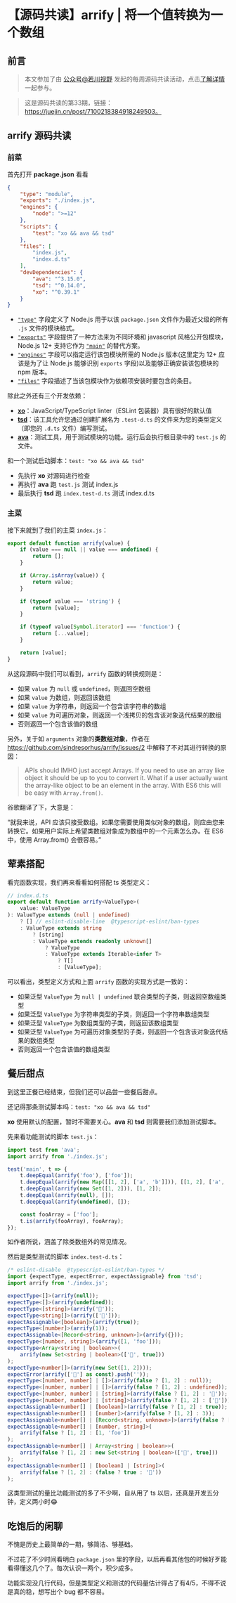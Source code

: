 # 【源码共读】arrify | 将一个值转换为一个数组

## 前言

> 本文参加了由 [公众号@若川视野](https://lxchuan12.gitee.io/) 发起的每周源码共读活动，点击[了解详情](https://juejin.cn/post/7079706017579139102)一起参与。

> 这是源码共读的第33期，链接：https://juejin.cn/post/7100218384918249503。

## arrify 源码共读

### 前菜

首先打开 **package.json** 看看

```json
{
    "type": "module",
	"exports": "./index.js",
	"engines": {
		"node": ">=12"
	},
	"scripts": {
		"test": "xo && ava && tsd"
	},
	"files": [
		"index.js",
		"index.d.ts"
	],
	"devDependencies": {
		"ava": "^3.15.0",
		"tsd": "^0.14.0",
		"xo": "^0.39.1"
	}
}
```

- [`"type"`](https://nodejs.org/api/packages.html#type) 字段定义了 Node.js 用于以该 `package.json` 文件作为最近父级的所有 `.js` 文件的模块格式。
- [`"exports"`](https://nodejs.org/api/packages.html#exports) 字段提供了一种方法来为不同环境和 javascript 风格公开包模块，Node.js 12+ 支持它作为 [`"main"`](https://nodejs.org/api/packages.html#main) 的替代方案。
- [`"engines"`](https://docs.npmjs.com/cli/v8/configuring-npm/package-json#engines) 字段可以指定运行该包模块所需的 Node.js 版本(这里定为 12+ 应该是为了让 Node.js 能够识别 `exports` 字段)以及能够正确安装该包模块的 npm 版本。
- [`"files"`](https://docs.npmjs.com/cli/v8/configuring-npm/package-json#files) 字段描述了当该包模块作为依赖项安装时要包含的条目。

除此之外还有三个开发依赖：

- [**xo**](https://www.npmjs.com/package/xo)：JavaScript/TypeScript linter（ESLint 包装器）具有很好的默认值
- [**tsd**](https://www.npmjs.com/package/tsd)：该工具允许您通过创建扩展名为 `.test-d.ts` 的文件来为您的类型定义（即您的 `.d.ts` 文件）编写测试。
- [**ava**](https://www.npmjs.com/package/ava)：测试工具，用于测试模块的功能。运行后会执行根目录中的 `test.js` 的文件。

和一个测试启动脚本：`test: "xo && ava && tsd"`

- 先执行 **xo** 对源码进行检查
- 再执行 **ava** 跑 `test.js` 测试 index.js
- 最后执行 **tsd** 跑 `index.test-d.ts` 测试 index.d.ts

### 主菜

接下来就到了我们的主菜 `index.js`：

```js
export default function arrify(value) {
	if (value === null || value === undefined) {
		return [];
	}

	if (Array.isArray(value)) {
		return value;
	}

	if (typeof value === 'string') {
		return [value];
	}

	if (typeof value[Symbol.iterator] === 'function') {
		return [...value];
	}

	return [value];
}
```

从这段源码中我们可以看到，`arrify` 函数的转换规则是：

- 如果 `value` 为 `null` 或 `undefined`，则返回空数组
- 如果 `value` 为数组，则返回该数组
- 如果 `value` 为字符串，则返回一个包含该字符串的数组
- 如果 `value` 为可遍历对象，则返回一个浅拷贝的包含该对象迭代结果的数组
- 否则返回一个包含该值的数组

另外，关于如 `arguments` 对象的**类数组对象**，作者在 https://github.com/sindresorhus/arrify/issues/2 中解释了不对其进行转换的原因：

> APIs should IMHO just accept Arrays. If you need to use an array like object it should be up to you to convert it. What if a user actually want the array-like object to be an element in the array. With ES6 this will be easy with `Array.from()`.

谷歌翻译了下，大意是：

“就我来说，API 应该只接受数组。如果您需要使用类似对象的数组，则应由您来转换它。如果用户实际上希望类数组对象成为数组中的一个元素怎么办。在 ES6 中，使用 Array.from() 会很容易。”

## 荤素搭配

看完函数实现，我们再来看看如何搭配 ts 类型定义：

```ts
// index.d.ts
export default function arrify<ValueType>(
	value: ValueType
): ValueType extends (null | undefined)
	? [] // eslint-disable-line  @typescript-eslint/ban-types
	: ValueType extends string
		? [string]
		: ValueType extends readonly unknown[]
			? ValueType
			: ValueType extends Iterable<infer T>
				? T[]
				: [ValueType];
```

可以看出，类型定义方式和上面 `arrify` 函数的实现方式是一致的：

- 如果泛型 `ValueType` 为 `null | undefined` 联合类型的子类，则返回空数组类型
- 如果泛型 `ValueType` 为字符串类型的子类，则返回一个字符串数组类型
- 如果泛型 `ValueType` 为数组类型的子类，则返回该数组类型
- 如果泛型 `ValueType` 为可遍历对象类型的子类，则返回一个包含该对象迭代结果的数组类型
- 否则返回一个包含该值的数组类型

## 餐后甜点

到这里正餐已经结束，但我们还可以品尝一些餐后甜点。

还记得那条测试脚本吗：`test: "xo && ava && tsd"`

**xo** 使用默认的配置，暂时不需要关心。**ava** 和 **tsd** 则需要我们添加测试脚本。

先来看功能测试的脚本 `test.js`：

```js
import test from 'ava';
import arrify from './index.js';

test('main', t => {
	t.deepEqual(arrify('foo'), ['foo']);
	t.deepEqual(arrify(new Map([[1, 2], ['a', 'b']])), [[1, 2], ['a', 'b']]);
	t.deepEqual(arrify(new Set([1, 2])), [1, 2]);
	t.deepEqual(arrify(null), []);
	t.deepEqual(arrify(undefined), []);

	const fooArray = ['foo'];
	t.is(arrify(fooArray), fooArray);
});
```

如作者所说，涵盖了除类数组外的常见情况。

然后是类型测试的脚本 `index.test-d.ts`：

```ts
/* eslint-disable  @typescript-eslint/ban-types */
import {expectType, expectError, expectAssignable} from 'tsd';
import arrify from './index.js';

expectType<[]>(arrify(null));
expectType<[]>(arrify(undefined));
expectType<[string]>(arrify('🦄'));
expectType<string[]>(arrify(['🦄']));
expectAssignable<[boolean]>(arrify(true));
expectType<[number]>(arrify(1));
expectAssignable<[Record<string, unknown>]>(arrify({}));
expectType<[number, string]>(arrify([1, 'foo']));
expectType<Array<string | boolean>>(
	arrify(new Set<string | boolean>(['🦄', true]))
);
expectType<number[]>(arrify(new Set([1, 2])));
expectError(arrify(['🦄'] as const).push(''));
expectType<[number, number] | []>(arrify(false ? [1, 2] : null));
expectType<[number, number] | []>(arrify(false ? [1, 2] : undefined));
expectType<[number, number] | [string]>(arrify(false ? [1, 2] : '🦄'));
expectType<[number, number] | [string]>(arrify(false ? [1, 2] : ['🦄']));
expectAssignable<number[] | [boolean]>(arrify(false ? [1, 2] : true));
expectAssignable<number[] | [number]>(arrify(false ? [1, 2] : 3));
expectAssignable<number[] | [Record<string, unknown>]>(arrify(false ? [1, 2] : {}));
expectAssignable<number[] | [number, string]>(
	arrify(false ? [1, 2] : [1, 'foo'])
);
expectAssignable<number[] | Array<string | boolean>>(
	arrify(false ? [1, 2] : new Set<string | boolean>(['🦄', true]))
);
expectAssignable<number[] | [boolean] | [string]>(
	arrify(false ? [1, 2] : (false ? true : '🦄'))
);
```

这类型测试的量比功能测试的多了不少啊，自从用了 ts 以后，还真是开发五分钟，定义两小时😂

## 吃饱后的闲聊

不愧是历史上最简单的一期，够简洁、够基础。

不过花了不少时间看明白 `package.json` 里的字段，以后再看其他包的时候好歹能看得懂这几个了。每次认识一两个，积少成多。

功能实现没几行代码，但是类型定义和测试的代码量估计得占了有4/5，不得不说是真的稳，想写出个 bug 都不容易。


